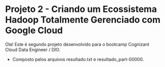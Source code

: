 
# Projeto 2 - Criando um Ecossistema Hadoop Totalmente Gerenciado com Google Cloud

Ola! Este é segundo projeto desenvolvido para o bootcamp Cognizant Cloud Data Engineer / DIO.

* Composto pelos arquivos resultado.txt e resultado_part-00000.

